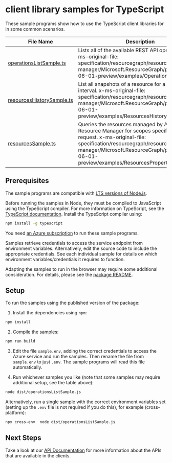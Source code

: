 # client library samples for TypeScript

These sample programs show how to use the TypeScript client libraries for in some common scenarios.

| **File Name**                                       | **Description**                                                                                                                                                                                                                                         |
| --------------------------------------------------- | ------------------------------------------------------------------------------------------------------------------------------------------------------------------------------------------------------------------------------------------------------- |
| [operationsListSample.ts][operationslistsample]     | Lists all of the available REST API operations. x-ms-original-file: specification/resourcegraph/resource-manager/Microsoft.ResourceGraph/preview/2021-06-01-preview/examples/OperationsList.json                                                        |
| [resourcesHistorySample.ts][resourceshistorysample] | List all snapshots of a resource for a given time interval. x-ms-original-file: specification/resourcegraph/resource-manager/Microsoft.ResourceGraph/preview/2021-06-01-preview/examples/ResourcesHistoryMgsGet.json                                    |
| [resourcesSample.ts][resourcessample]               | Queries the resources managed by Azure Resource Manager for scopes specified in the request. x-ms-original-file: specification/resourcegraph/resource-manager/Microsoft.ResourceGraph/preview/2021-06-01-preview/examples/ResourcesPropertiesQuery.json |

## Prerequisites

The sample programs are compatible with [LTS versions of Node.js](https://github.com/nodejs/release#release-schedule).

Before running the samples in Node, they must be compiled to JavaScript using the TypeScript compiler. For more information on TypeScript, see the [TypeScript documentation][typescript]. Install the TypeScript compiler using:

```bash
npm install -g typescript
```

You need [an Azure subscription][freesub] to run these sample programs.

Samples retrieve credentials to access the service endpoint from environment variables. Alternatively, edit the source code to include the appropriate credentials. See each individual sample for details on which environment variables/credentials it requires to function.

Adapting the samples to run in the browser may require some additional consideration. For details, please see the [package README][package].

## Setup

To run the samples using the published version of the package:

1. Install the dependencies using `npm`:

```bash
npm install
```

2. Compile the samples:

```bash
npm run build
```

3. Edit the file `sample.env`, adding the correct credentials to access the Azure service and run the samples. Then rename the file from `sample.env` to just `.env`. The sample programs will read this file automatically.

4. Run whichever samples you like (note that some samples may require additional setup, see the table above):

```bash
node dist/operationsListSample.js
```

Alternatively, run a single sample with the correct environment variables set (setting up the `.env` file is not required if you do this), for example (cross-platform):

```bash
npx cross-env  node dist/operationsListSample.js
```

## Next Steps

Take a look at our [API Documentation][apiref] for more information about the APIs that are available in the clients.

[operationslistsample]: https://github.com/Azure/azure-sdk-for-js/blob/main/sdk/resourcegraph/arm-resourcegraph/samples/v5/typescript/src/operationsListSample.ts
[resourceshistorysample]: https://github.com/Azure/azure-sdk-for-js/blob/main/sdk/resourcegraph/arm-resourcegraph/samples/v5/typescript/src/resourcesHistorySample.ts
[resourcessample]: https://github.com/Azure/azure-sdk-for-js/blob/main/sdk/resourcegraph/arm-resourcegraph/samples/v5/typescript/src/resourcesSample.ts
[apiref]: https://docs.microsoft.com/javascript/api/@azure/arm-resourcegraph?view=azure-node-preview
[freesub]: https://azure.microsoft.com/free/
[package]: https://github.com/Azure/azure-sdk-for-js/tree/main/sdk/resourcegraph/arm-resourcegraph/README.md
[typescript]: https://www.typescriptlang.org/docs/home.html
